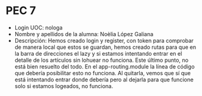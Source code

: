 # PEC 7 

* Login UOC: nologa
* Nombre y apellidos de la alumna: Noèlia López Galiana 
* Descripción: Hemos creado login y register, con token para comprobar de manera local que estos se guardan, hemos creado rutas para que en la barra de direcciones el lazy y si estamos intentando entrar en el detalle de los artículos sin lohuear no funciona. Este último punto, no está bien resuelto del todo. En el app-routing.module la línea de código que debería posibilitar esto no funciona. Al quitarla, vemos que sí que está intentando entrar donde debería pero al dejarla para que funcione solo si estamos logeados, no funciona. 